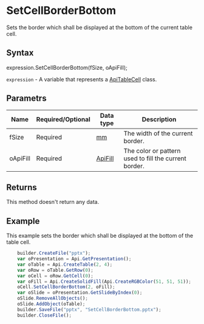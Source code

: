# SetCellBorderBottom

Sets the border which shall be displayed at the bottom of the current table cell.

## Syntax

expression.SetCellBorderBottom(fSize, oApiFill);

`expression` - A variable that represents a [ApiTableCell](../ApiTableCell.md) class.

## Parametrs

| **Name** | **Required/Optional** | **Data type** | **Description** |
| ------------- | ------------- | ------------- | ------------- |
| fSize | Required | [mm](../../../Enumerations/mm.md) | The width of the current border. |
| oApiFill | Required | [ApiFill](../../ApiFill/ApiFill.md) | The color or pattern used to fill the current border. |

## Returns

This method doesn't return any data.

## Example

This example sets the border which shall be displayed at the bottom of the table cell.

```javascript
	builder.CreateFile("pptx");
	var oPresentation = Api.GetPresentation();
	var oTable = Api.CreateTable(2, 4);
	var oRow = oTable.GetRow(0);
	var oCell = oRow.GetCell(0);
	var oFill = Api.CreateSolidFill(Api.CreateRGBColor(51, 51, 51));
	oCell.SetCellBorderBottom(2, oFill);
	var oSlide = oPresentation.GetSlideByIndex(0);
	oSlide.RemoveAllObjects();
	oSlide.AddObject(oTable);
	builder.SaveFile("pptx", "SetCellBorderBottom.pptx");
	builder.CloseFile();
```
